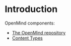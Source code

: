 # Introduction

OpenMind components:

* [The OpenMind repository](OpenMindRepository.md)
* [Content Types](ContentTypes.md)